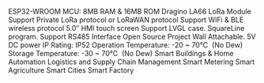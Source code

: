 ESP32-WROOM MCU: 8MB RAM & 16MB ROM
Dragino LA66 LoRa Module
Support Private LoRa protocol or LoRaWAN protocol
Support WiFi & BLE wireless protocol
5.0″ HMI touch screen
Support LVGL case. SquareLine program.
Support RS485 Interface
Open Source Project
Wall Attachable.
5V DC power
IP Rating: IP52
Operation Temperature: -20 ~ 70°C  (No Dew)
Storage Temperature: -30 ~ 70°C  (No Dew)
Smart Buildings & Home Automation
Logistics and Supply Chain Management
Smart Metering
Smart Agriculture
Smart Cities
Smart Factory
